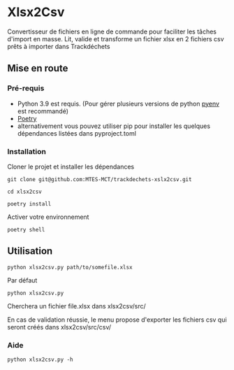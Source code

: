 # Xlsx2Csv

Convertisseur de fichiers en ligne de commande pour faciliter les tâches d'import en masse.
Lit, valide et transforme un fichier xlsx en 2 fichiers csv prêts à importer dans Trackdéchets


## Mise en route

### Pré-requis

- Python 3.9 est requis. (Pour gérer plusieurs versions de python [pyenv](https://github.com/pyenv/pyenv) est recommandé)
- [Poetry](https://python-poetry.org) 
- alternativement vous pouvez utiliser pip pour installer les quelques dépendances listées dans pyproject.toml

### Installation

Cloner le projet et installer les dépendances

    git clone git@github.com:MTES-MCT/trackdechets-xslx2csv.git

    cd xlsx2csv

    poetry install

Activer votre environnement
    
    poetry shell

## Utilisation

    python xlsx2csv.py path/to/somefile.xlsx

Par défaut 

    python xlsx2csv.py

Cherchera un fichier file.xlsx dans xlsx2csv/src/

En cas de validation réussie, le menu  propose d'exporter les fichiers csv qui seront créés dans  xlsx2csv/src/csv/

### Aide

    python xlsx2csv.py -h
